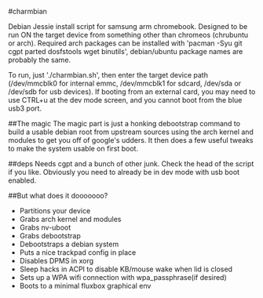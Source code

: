 #charmbian

Debian Jessie install script for samsung arm chromebook. Designed to be run ON the target device from something other than chromeos (chrubuntu or arch). Required arch packages can be installed with 'pacman -Syu git cgpt parted dosfstools wget binutils', debian/ubuntu package names are probably the same.

To run, just './charmbian.sh', then enter the target device path (/dev/mmcblk0 for internal emmc, /dev/mmcblk1 for sdcard, /dev/sda or /dev/sdb for usb devices). If booting from an external card, you may need to use CTRL+u at the dev mode screen, and you cannot boot from the blue usb3 port.

##The magic
The magic part is just a honking debootstrap command to build a usable debian root from upstream sources using the arch kernel and modules to get you off of google's udders. It then does a few useful tweaks to make the system usable on first boot.

##deps
Needs cgpt and a bunch of other junk. Check the head of the script if you like. Obviously you need to already be in dev mode with usb boot enabled.

##But what does it dooooooo?
* Partitions your device
* Grabs arch kernel and modules
* Grabs nv-uboot
* Grabs debootstrap
* Debootstraps a debian system
* Puts a nice trackpad config in place
* Disables DPMS in xorg
* Sleep hacks in ACPI to disable KB/mouse wake when lid is closed
* Sets up a WPA wifi connection with wpa_passphrase(if desired)
* Boots to a minimal fluxbox graphical env
